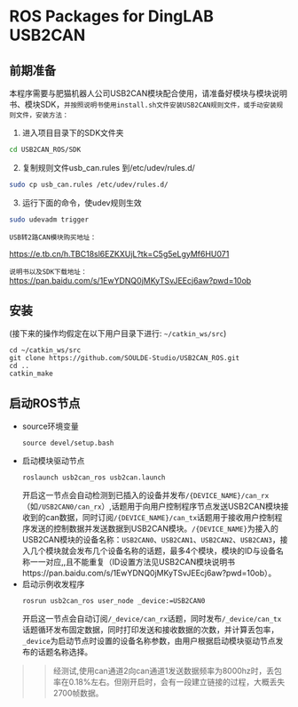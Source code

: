 # ROS Packages for DingLAB USB2CAN 
## 前期准备
本程序需要与肥猫机器人公司USB2CAN模块配合使用，请准备好模块与模块说明书、模块SDK，`并按照说明书使用install.sh文件安装USB2CAN规则文件，或手动安装规则文件，安装方法：`
1. 进入项目目录下的SDK文件夹
```bash
cd USB2CAN_ROS/SDK
```
2. 复制规则文件usb_can.rules 到/etc/udev/rules.d/
```bash
sudo cp usb_can.rules /etc/udev/rules.d/
```
3. 运行下面的命令，使udev规则生效
```bash
sudo udevadm trigger
```


```USB转2路CAN模块购买地址：```

https://e.tb.cn/h.TBC18sl6EZKXUjL?tk=C5g5eLgyMf6HU071

```说明书以及SDK下载地址：```
https://pan.baidu.com/s/1EwYDNQ0jMKyTSvJEEcj6aw?pwd=10ob

## 安装
(接下来的操作均假定在以下用户目录下进行: `~/catkin_ws/src`)

```
cd ~/catkin_ws/src
git clone https://github.com/SOULDE-Studio/USB2CAN_ROS.git
cd ..
catkin_make
```

## 启动ROS节点
* source环境变量
    ```
    source devel/setup.bash
    ```
* 启动模块驱动节点
    ```
    roslaunch usb2can_ros usb2can.launch 
    ```
    开启这一节点会自动检测到已插入的设备并发布`/{DEVICE_NAME}/can_rx`（如`/USB2CAN0/can_rx`）,话题用于向用户控制程序节点发送USB2CAN模块接收到的can数据，同时订阅`/{DEVICE_NAME}/can_tx`话题用于接收用户控制程序发送的控制数据并发送数据到USB2CAN模块。`/{DEVICE_NAME}`为接入的USB2CAN模块的设备名称：`USB2CAN0`、`USB2CAN1`、`USB2CAN2`、`USB2CAN3`，接入几个模块就会发布几个设备名称的话题，最多4个模块，模块的ID与设备名称一一对应,,且不能重复（ID设置方法见USB2CAN模块说明书https://pan.baidu.com/s/1EwYDNQ0jMKyTSvJEEcj6aw?pwd=10ob）。
* 启动示例收发程序
    ```
    rosrun usb2can_ros user_node _device:=USB2CAN0
    ```
    开启这一节点会自动订阅`/_device/can_rx`话题，同时发布`/_device/can_tx`话题循环发布固定数据，同时打印发送和接收数据的次数，并计算丢包率，`_device`为启动节点时设置的设备名称参数，由用户根据启动模块驱动节点发布的话题名称选择。
    
>> 经测试,使用can通道2向can通道1发送数据频率为8000hz时，丢包率在0.18%左右。但刚开启时，会有一段建立链接的过程，大概丢失2700帧数据。
